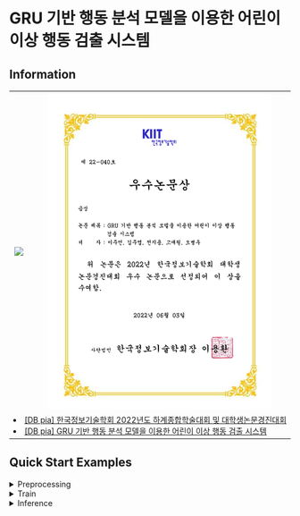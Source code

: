 # GRU 기반 행동 분석 모델을 이용한 어린이 이상 행동 검출 시스템

## Information
<table>
    <th>
        <img src="https://www.dbpia.co.kr/img_cover/is_Cover/is_532218b.jpg" width=400px>
    </th>
    <th>
        <img src="./static/2022-kiit-bestaward.png" width=400px>
    </th>
    <tr>
        <td colspan=2>
            <li><a href="https://www.dbpia.co.kr/journal/voisDetail?voisId=VOIS00692420">[DB pia] 한국정보기술학회 2022년도 하계종합학술대회 및 대학생논문경진대회</a></li>
            <li><a href="https://www.dbpia.co.kr/journal/articleDetail?nodeId=NODE11082631">[DB pia] GRU 기반 행동 분석 모델을 이용한 어린이 이상 행동 검출 시스템</a></li>
        </td>
    </tr>
</table>

## Quick Start Examples
<details>
<summary>Preprocessing</summary>
<div markdown="1">

```
$ python preprocess.py -v ./원본/싸움/*/*/*.mp4 -l ./싸움/*/*/*.xml -s new_datasets/train/2 ../final_datasets/train/2 -f features_train_normal
```
</div>
</details>
<details>
<summary>Train</summary>
<div markdown="1">

```
$ python train.py -d ../datasets
```
</div>
</details>
<details>
<summary>Inference</summary>
<div markdown="1">

```
$ python inference.py 
```
</div>
</details>

